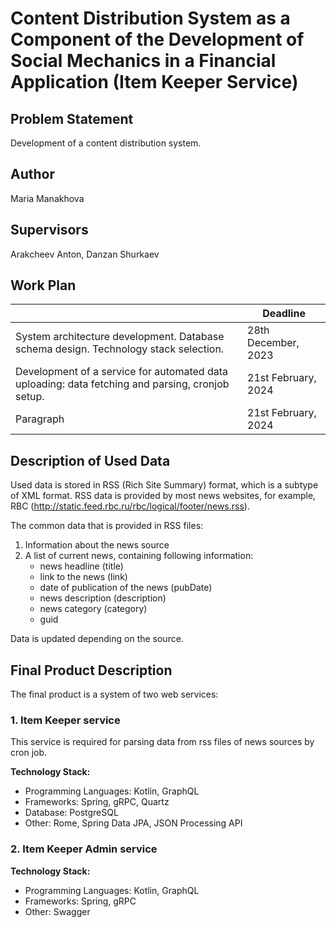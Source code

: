 # Content Distribution System as a Component of the Development of Social Mechanics in a Financial Application (Item Keeper Service)

## Problem Statement
Development of a content distribution system.

## Author
Maria Manakhova

## Supervisors
Arakcheev Anton, Danzan Shurkaev

## Work Plan
|                                                                                                  | Deadline            |
|--------------------------------------------------------------------------------------------------|---------------------|
| System architecture development. Database schema design. Technology stack selection.             | 28th December, 2023 |
| Development of a service for automated data uploading: data fetching and parsing, cronjob setup. | 21st February, 2024 |
| Paragraph                                                                                        | 21st February, 2024 |


## Description of Used Data
Used data is stored in RSS (Rich Site Summary) format, which is a subtype of XML format. RSS data is provided by most news websites, for example, RBC (http://static.feed.rbc.ru/rbc/logical/footer/news.rss).

The common data that is provided in RSS files:
1. Information about the news source
2. A list of current news, containing following information:
   * news headline (title)
   * link to the news (link)
   * date of publication of the news (pubDate)
   * news description (description)
   * news category (category)
   * guid

Data is updated depending on the source.

## Final Product Description
The final product is a system of two web services:
### 1. Item Keeper service
This service is required for parsing data from rss files of news sources by cron job.

**Technology Stack:** 
* Programming Languages: Kotlin, GraphQL
* Frameworks: Spring, gRPC, Quartz
* Database: PostgreSQL
* Other: Rome, Spring Data JPA, JSON Processing API

### 2. Item Keeper Admin service
**Technology Stack:**
* Programming Languages: Kotlin, GraphQL
* Frameworks: Spring, gRPC
* Other: Swagger